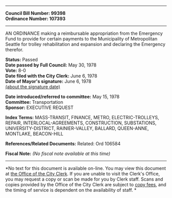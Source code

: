 * * * * *  
  
**Council Bill Number: [](#h0)[](#h2)99398**   
**Ordinance Number: 107393**  
  
* * * * *  
  
AN ORDINANCE making a reimbursable appropriation from the Emergency Fund to provide for certain payments to the Municipality of Metropolitan Seattle for trolley rehabilitation and expansion and declaring the Emergency therefor.  
  
**Status:** Passed   
**Date passed by Full Council:** May 30, 1978   
**Vote:** 8-0   
**Date filed with the City Clerk:** June 6, 1978   
**Date of Mayor's signature:** June 6, 1978   
[(about the signature date)](/~public/approvaldate.htm)   
  
  
**Date introduced/referred to committee:** May 15, 1978   
**Committee:** Transportation   
**Sponsor:** EXECUTIVE REQUEST   
  
**Index Terms:** MASS-TRANSIT, FINANCE, METRO, ELECTRIC-TROLLEYS, REPAIR, INTERLOCAL-AGREEMENTS, CONSTRUCTION, SUBSTATIONS, UNIVERSITY-DISTRICT, RAINIER-VALLEY, BALLARD, QUEEN-ANNE, MONTLAKE, BEACON-HILL  
  
**References/Related Documents:** Related: Ord 106584  
  
**Fiscal Note:** *(No fiscal note available at this time)*  
  
* * * * *  
  
*No text for this document is available on-line. You may view this document at [the Office of the City Clerk](http://www.seattle.gov/leg/clerk/contactUs.htm). If you are unable to visit the Clerk's Office, you may request a copy or scan be made for you by Clerk staff. Scans and copies provided by the Office of the City Clerk are subject to [copy fees](http://clerk.seattle.gov/~public/clerkfees.htm), and the timing of service is dependent on the availability of staff. *  
  
  
